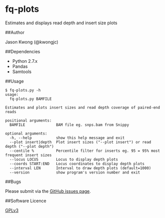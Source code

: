 # fq-plots
Estimates and displays read depth and insert size plots

##Author

Jason Kwong (@kwongjc)

##Dependencies
* Python 2.7.x
* Pandas
* Samtools

##Usage

```
$ fq-plots.py -h
usage: 
  fq-plots.py BAMFILE

Estimates and plots insert sizes and read depth coverage of paired-end reads

positional arguments:
  BAMFILE              BAM file eg. snps.bam from Snippy

optional arguments:
  -h, --help           show this help message and exit
  --plot insert|depth  Plot insert sizes ("--plot insert") or read depth ("--plot depth")
  --centile %          Percentile filter for inserts eg. 95 = 95% most frequent insert sizes
  --locus LOCUS        Locus to display depth plots
  --coords START:END   Locus coordinates to display depth plots
  --interval LEN       Interval to draw depth plots (default=1000)
  --version            show program's version number and exit
```

##Bugs

Please submit via the [GitHub issues page](https://github.com/kwongj/fq-plots/issues).  

##Software Licence

[GPLv3](https://github.com/kwongj/fq-plots/blob/master/LICENCE)

